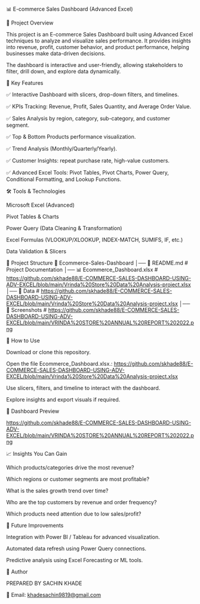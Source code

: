

📊 E-commerce Sales Dashboard (Advanced Excel)

📌 Project Overview

This project is an E-commerce Sales Dashboard built using Advanced Excel techniques to analyze and visualize sales performance. It provides insights into revenue, profit, customer behavior, and product performance, helping businesses make data-driven decisions.

The dashboard is interactive and user-friendly, allowing stakeholders to filter, drill down, and explore data dynamically.

🎯 Key Features

✅ Interactive Dashboard with slicers, drop-down filters, and timelines.

✅ KPIs Tracking: Revenue, Profit, Sales Quantity, and Average Order Value.

✅ Sales Analysis by region, category, sub-category, and customer segment.

✅ Top & Bottom Products performance visualization.

✅ Trend Analysis (Monthly/Quarterly/Yearly).

✅ Customer Insights: repeat purchase rate, high-value customers.

✅ Advanced Excel Tools: Pivot Tables, Pivot Charts, Power Query, Conditional Formatting, and Lookup Functions.

🛠️ Tools & Technologies

Microsoft Excel (Advanced)

Pivot Tables & Charts

Power Query (Data Cleaning & Transformation)

Excel Formulas (VLOOKUP/XLOOKUP, INDEX-MATCH, SUMIFS, IF, etc.)

Data Validation & Slicers

📂 Project Structure
📁 Ecommerce-Sales-Dashboard
│── 📄 README.md            # Project Documentation
│── 📊 Ecommerce_Dashboard.xlsx  # https://github.com/skhade88/E-COMMERCE-SALES-DASHBOARD-USING-ADV-EXCEL/blob/main/Vrinda%20Store%20Data%20Analysis-project.xlsx
│── 📂 Data                 # https://github.com/skhade88/E-COMMERCE-SALES-DASHBOARD-USING-ADV-EXCEL/blob/main/Vrinda%20Store%20Data%20Analysis-project.xlsx
│── 📂 Screenshots          # https://github.com/skhade88/E-COMMERCE-SALES-DASHBOARD-USING-ADV-EXCEL/blob/main/VRINDA%20STORE%20ANNUAL%20REPORT%202022.png


🚀 How to Use

Download or clone this repository.

Open the file Ecommerce_Dashboard.xlsx.: https://github.com/skhade88/E-COMMERCE-SALES-DASHBOARD-USING-ADV-EXCEL/blob/main/Vrinda%20Store%20Data%20Analysis-project.xlsx

Use slicers, filters, and timeline to interact with the dashboard.

Explore insights and export visuals if required.

📸 Dashboard Preview

https://github.com/skhade88/E-COMMERCE-SALES-DASHBOARD-USING-ADV-EXCEL/blob/main/VRINDA%20STORE%20ANNUAL%20REPORT%202022.png

📈 Insights You Can Gain

Which products/categories drive the most revenue?

Which regions or customer segments are most profitable?

What is the sales growth trend over time?

Who are the top customers by revenue and order frequency?

Which products need attention due to low sales/profit?

📢 Future Improvements

Integration with Power BI / Tableau for advanced visualization.

Automated data refresh using Power Query connections.

Predictive analysis using Excel Forecasting or ML tools.

👤 Author

PREPARED BY SACHIN KHADE

📧 Email: khadesachin9819@gmail.com

